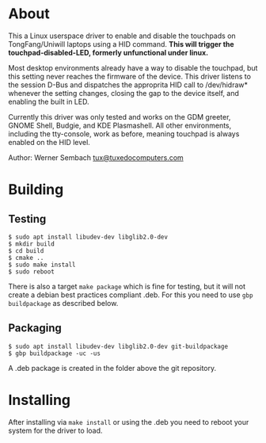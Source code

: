# About
This a Linux userspace driver to enable and disable the touchpads on TongFang/Uniwill laptops using a HID command. **This will trigger the touchpad-disabled-LED, formerly unfunctional under linux.**

Most desktop environments already have a way to disable the touchpad, but this setting never reaches the firmware of the device. This driver listens to the session D-Bus and dispatches the approprita HID call to /dev/hidraw* whenever the setting changes, closing the gap to the device itself, and enabling the built in LED.

Currently this driver was only tested and works on the GDM greeter, GNOME Shell, Budgie, and KDE Plasmashell. All other environments, including the tty-console, work as before, meaning touchpad is always enabled on the HID level.

Author: Werner Sembach <tux@tuxedocomputers.com>

# Building

## Testing
```
$ sudo apt install libudev-dev libglib2.0-dev
$ mkdir build
$ cd build
$ cmake ..
$ sudo make install
$ sudo reboot
```

There is also a target `make package` which is fine for testing, but it will not create a debian best practices compliant .deb. For this you need to use `gbp buildpackage` as described below.

## Packaging
```
$ sudo apt install libudev-dev libglib2.0-dev git-buildpackage
$ gbp buildpackage -uc -us
```
A .deb package is created in the folder above the git repository.

# Installing

After installing via `make install` or using the .deb you need to reboot your system for the driver to load.
